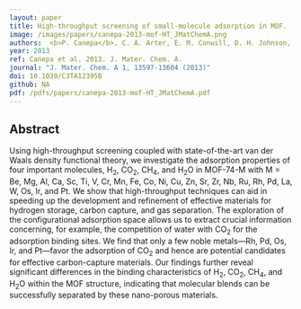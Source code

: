 ```yaml
---
layout: paper
title: High-throughput screening of small-molecule adsorption in MOF.
image: /images/papers/canepa-2013-mof-HT_JMatChemA.png
authors:  <b>P. Canepa</b>, C. A. Arter, E. M. Conwill, D. H. Johnson, B. A. Shoemaker, K. Z. Soliman, T. Thonhauser
year: 2013
ref: Canepa et al. 2013. J. Mater. Chem. A.
journal: "J. Mater. Chem. A 1, 13597-13604 (2013)"
doi: 10.1039/C3TA12395B
github: NA
pdf: /pdfs/papers/canepa-2013-mof-HT_JMatChemA.pdf
---
```


## Abstract

Using high-throughput screening coupled with state-of-the-art van der Waals density functional theory, we investigate the adsorption properties of four important molecules, H<sub>2</sub>, CO<sub>2</sub>, CH<sub>4</sub>, and H<sub>2</sub>O in MOF-74-M with M = Be, Mg, Al, Ca, Sc, Ti, V, Cr, Mn, Fe, Co, Ni, Cu, Zn, Sr, Zr, Nb, Ru, Rh, Pd, La, W, Os, Ir, and Pt. We show that high-throughput techniques can aid in speeding up the development and refinement of effective materials for hydrogen storage, carbon capture, and gas separation. The exploration of the configurational adsorption space allows us to extract crucial information concerning, for example, the competition of water with CO<sub>2</sub> for the adsorption binding sites. We find that only a few noble metals—Rh, Pd, Os, Ir, and Pt—favor the adsorption of CO<sub>2</sub> and hence are potential candidates for effective carbon-capture materials. Our findings further reveal significant differences in the binding characteristics of H<sub>2</sub>, CO<sub>2</sub>, CH<sub>4</sub>, and H<sub>2</sub>O within the MOF structure, indicating that molecular blends can be successfully separated by these nano-porous materials.
